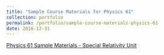 ```yaml
---
title: "Sample Course Materials for Physics 61"
collection: portfolio
permalink: /portfolio/sample-course-materials-physics-61
date: 2016-12-31
---
```


[Physics 61 Sample Materials - Special Relativity Unit](http://stanford.edu/~tdwiser/p61/)
